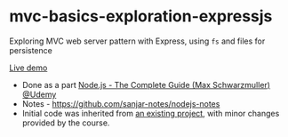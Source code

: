 # mvc-basics-exploration-expressjs
Exploring MVC web server pattern with Express, using `fs` and files for persistence

[Live demo](https://mvc-exploration-with-file-persistence.onrender.com)

- Done as a part [Node.js - The Complete Guide (Max Schwarzmuller) @Udemy](https://www.udemy.com/course/nodejs-the-complete-guide/)
- Notes - https://github.com/sanjar-notes/nodejs-notes
- Initial code was inherited from [an existing project](https://github.com/exemplar-codes/traditional-web-app-express), with minor changes provided by the course.
